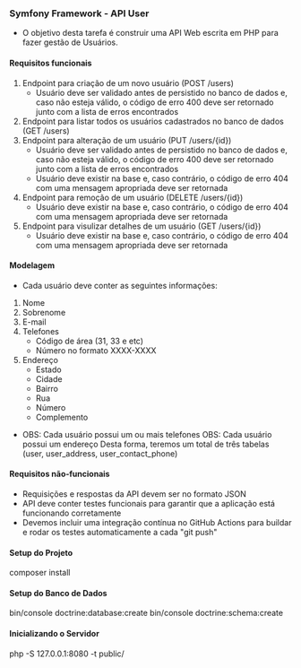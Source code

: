 ### Symfony Framework - API User
* O objetivo desta tarefa é construir uma API Web escrita em PHP para fazer gestão de Usuários.

#### Requisitos funcionais
1. Endpoint para criação de um novo usuário (POST /users)
    * Usuário deve ser validado antes de persistido no banco de dados e, caso não esteja válido, o código de erro 400 deve ser retornado junto com a lista de erros encontrados
2. Endpoint para listar todos os usuários cadastrados no banco de dados (GET /users)
3. Endpoint para alteração de um usuário (PUT /users/{id})
    * Usuário deve ser validado antes de persistido no banco de dados e, caso não esteja válido, o código de erro 400 deve ser retornado junto com a lista de erros encontrados
    * Usuário deve existir na base e, caso contrário, o código de erro 404 com uma mensagem apropriada deve ser retornada
4. Endpoint para remoção de um usuário (DELETE /users/{id})
    * Usuário deve existir na base e, caso contrário, o código de erro 404 com uma mensagem apropriada deve ser retornada
5. Endpoint para visulizar detalhes de um usuário (GET /users/{id})
    * Usuário deve existir na base e, caso contrário, o código de erro 404 com uma mensagem apropriada deve ser retornada
#### Modelagem
* Cada usuário deve conter as seguintes informações:

1. Nome
2. Sobrenome
3. E-mail
4. Telefones
    * Código de área (31, 33 e etc)
    * Número no formato XXXX-XXXX
5. Endereço
   * Estado
   * Cidade
   * Bairro
   * Rua
   * Número
   * Complemento
- OBS: Cada usuário possui um ou mais telefones OBS: Cada usuário possui um endereço Desta forma, teremos um total de três tabelas (user, user_address, user_contact_phone)

#### Requisitos não-funcionais
- Requisições e respostas da API devem ser no formato JSON
- API deve conter testes funcionais para garantir que a aplicação está funcionando corretamente
- Devemos incluir uma integração contínua no GitHub Actions para buildar e rodar os testes automaticamente a cada "git push"
#### Setup do Projeto
composer install
#### Setup do Banco de Dados
bin/console doctrine:database:create
bin/console doctrine:schema:create
#### Inicializando o Servidor
php -S 127.0.0.1:8080 -t public/